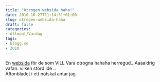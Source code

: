```yaml
---
title: "Otrogen websida haha!"
date: 2010-10-27T11:14:51+01:00
slug: otrogen-websida-haha
draft: false
categories:
- Allmänt/Vardag
tags:
- blogg.se
- 2010
---
```

En [websida](http://www.aftonbladet.se/wendela/article8018792.ab) för de som VILL Vara otrogna hahaha herregud...Aaaaldrig vafan. vilken störd idé ..  
Aftonbladet i ett nötskal antar jag